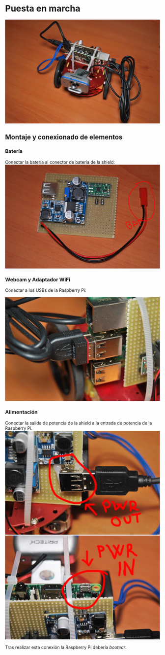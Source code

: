 # Puesta en marcha
![RD Ambassador](/assets/rdAmbassador.jpg)

## Montaje y conexionado de elementos
### Batería
Conectar la batería al conector de batería de la shield:
![Battery connector](/assets/rdAmbassador-battery.jpg)

### Webcam y Adaptador WiFi
Conectar a los USBs de la Raspberry Pi:

![WiFi connector](/assets/rdAmbassador-wifi.jpg)

### Alimentación
Conectar la salida de potencia de la shield a la entrada de potencia de la Raspberry Pi.
![Power connector](/assets/rdAmbassador-pwr-out.jpg)
![Power connector](/assets/rdAmbassador-pwr-in.jpg)

Tras realizar esta conexión la Raspberry Pi debería *bootear*.

